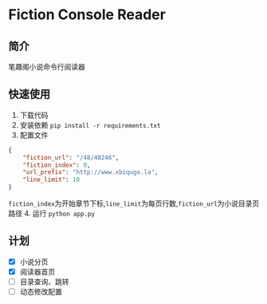 # Fiction Console Reader
## 简介
笔趣阁小说命令行阅读器
## 快速使用
1. 下载代码
2. 安装依赖
`pip install -r requirements.txt`
3. 配置文件
```json
{
    "fiction_url": "/48/48246", 
    "fiction_index": 0, 
    "url_prefix": "http://www.xbiquge.la", 
    "line_limit": 10
}
``` 
`fiction_index`为开始章节下标,`line_limit`为每页行数,`fiction_url`为小说目录页路径
4. 运行
`python app.py`
## 计划
- [x] 小说分页
- [x] 阅读器首页
- [ ] 目录查询、跳转
- [ ] 动态修改配置
